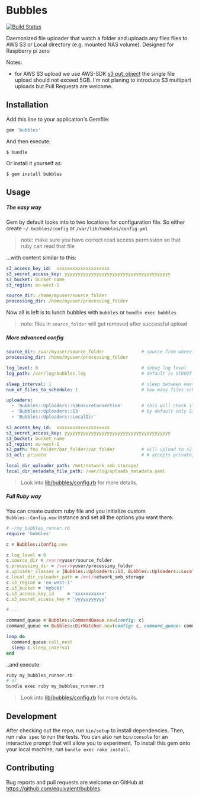 # Bubbles

[![Build Status](https://travis-ci.org/equivalent/bubbles.svg?branch=master)](https://travis-ci.org/equivalent/bubbles)

Daemonized file uploader that watch a folder and uploads any files files
to AWS S3 or Local directory (e.g. mounted NAS volume). Designed for Raspberry pi zero


Notes:

* for AWS S3 upload we use AWS-SDK [s3 put_object](http://docs.aws.amazon.com/sdkforruby/api/Aws/S3/Client.html#put_object-instance_method) the single file upload should not exceed 5GB. I'm not planing to introduce S3 multipart uploads but Pull Requests are welcome.


## Installation

Add this line to your application's Gemfile:

```ruby
gem 'bubbles'
```

And then execute:

    $ bundle

Or install it yourself as:

    $ gem install bubbles

## Usage

##### The easy way

Gem by default looks into to two locations for configuration file. So
either create `~/.bubbles/config` or `/var/lib/bubbles/config.yml`

> note: make sure you have correct read access permission so that ruby
> can read that file

...with content similar to this:

```yml
s3_access_key_id:  xxxxxxxxxxxxxxxxxxxx
s3_secret_access_key: yyyyyyyyyyyyyyyyyyyyyyyyyyyyyyyyyyyyyyyy
s3_bucket: bucket_name
s3_region: eu-west-1

source_dir: /home/myuser/source_folder
processing_dir: /home/myuser/processing_folder
```

Now all is left is to lunch bubbles with  `bubbles` or `bundle exec bubbles`

> note: files in `source_folder` will get removed after successful upload 

##### More advanced config


```yml
source_dir: /var/myuser/source_folder              # source from where to pick up files
processing_dir: /home/myuser/processing_folder

log_level: 0                                       # debug log level
log_path: /var/log/bubbles.log                     # default is STDOOT

sleep_interval: 1                                  # sleep between next command
num_of_files_to_schedule: 1                        # how many files schedule for processing at the same time

uploaders:
  - 'Bubbles::Uploaders::S3EnsureConnection'       # this will check if s3 connection can be established
  - 'Bubbles::Uploaders::S3'                       # by default only S3 uploader is used
  - 'Bubbles::Uploaders::LocalDir'

s3_access_key_id:  xxxxxxxxxxxxxxxxxxxx
s3_secret_access_key: yyyyyyyyyyyyyyyyyyyyyyyyyyyyyyyyyyyyyyyy
s3_bucket: bucket_name
s3_region: eu-west-1
s3_path: foo_folder/bar_folder/car_folder          # will upload to s3://bucket/foo_folder/bar_folder/car_folder
s3_acl: private                                    # # accepts private, public-read, public-read-write, authenticated-read, aws-exec-read, bucket-owner-read, bucket-owner-full-control

local_dir_uploader_path: /mnt/network_smb_storage/
local_dir_metadata_file_path: /var/log/uploads_metadata.yaml
```

> Look into [lib/bubbles/config.rb](https://github.com/equivalent/bubbles/blob/master/lib/bubbles/config.rb) for more details.

##### Full Ruby way

You can create custom ruby file and you initialize custom
`Bubbles::Config.new` instance and set all the options you want there:

```ruby
# ~/my_bubbles_runner.rb
require 'bubbles'

c = Bubbles::Config.new

c.log_level = 0
c.source_dir = /var/myuser/source_folder
c.processing_dir = /var/myuser/processing_folder
c.uploader_classes = [Bubbles::Uploaders::S3, Bubbles::Uploaders::LocalDir]
c.local_dir_uploader_path = /mnt/network_smb_storage
c.s3_region = 'eu-west-1'
c.s3_bucket = 'mybckt'
c.s3_access_key_id     = 'xxxxxxxxxxx'
c.s3_secret_access_key = 'yyyyyyyyyyy'

# ...

command_queue = Bubbles::CommandQueue.new(config: c)
command_queue << Bubbles::DirWatcher.new(config: c, command_queue: command_queue)

loop do
  command_queue.call_next
  sleep c.sleep_interval
end
```

..and execute:

```sh
ruby my_bubbles_runner.rb
# or
bundle exec ruby my_bubbles_runner.rb
```

> Look into [lib/bubbles/config.rb](https://github.com/equivalent/bubbles/blob/master/lib/bubbles/config.rb) for more details.

## Development

After checking out the repo, run `bin/setup` to install dependencies. Then, run `rake spec` to run the tests. You can also run `bin/console` for an interactive prompt that will allow you to experiment.
To install this gem onto your local machine, run `bundle exec rake install`.

## Contributing

Bug reports and pull requests are welcome on GitHub at https://github.com/equivalent/bubbles.


